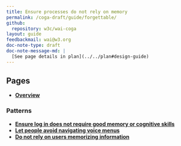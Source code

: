 ```yaml
---
title: Ensure processes do not rely on memory
permalink: /coga-draft/guide/forgettable/
github:
  repository: w3c/wai-coga
layout: guide
feedbackmail: wai@w3.org
doc-note-type: draft
doc-note-message-md: |
  [See page details in plan](../../plan#design-guide)
---
```


## Pages

- **[Overview](./overview)**

### Patterns

- **[Ensure log in does not require good memory or cognitive skills](./easy-login)**
- **[Let people avoid navigating voice menus](./avoid-voicemenus)**
- **[Do not rely on users memorizing information](./avoid-recall)**
